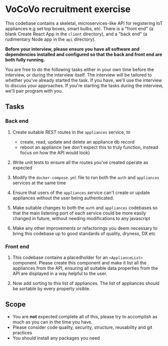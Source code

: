 # VoCoVo recruitment exercise

This codebase contains a skeletal, microservices-like API for registering IoT appliances e.g set top boxes, smart bulbs, etc. There is a "front end" (a blank Create React App in the `client` directory), and a "back end" (a rudimentary Node app in the `api` directory).

**Before your interview, please ensure you have all software and dependencies installed and configured so that the back and front end are both fully running.**

You are free to do the following tasks either in your own time before the interview, or during the interview itself. The interview will be tailored to whether you've already started the task. If you have, we'll use the interview to discuss your approaches. If you're starting the tasks during the interview, we'll pair program with you.

## Tasks

### Back end

1. Create suitable REST routes in the `appliances` service, to

   - create, read, update and delete an appliance db record
   - reboot an appliance (we don't expect this to truly function, instead focus on how the API would look)

1. Write unit tests to ensure all the routes you've created operate as expected
1. Modify the `docker-compose.yml` file to run both the `auth` and `appliances` services at the same time
1. Ensure that users of the `appliances` service can't create or update appliances without the user being authenticated.
1. Make suitable changes to both the `auth` and `appliances` codebases so that the main listening port of each service could be more easily changed in future, without needing modifications to any javascript
1. Make any other improvements or refactorings you deem necessary to bring this codebase up to good standards of quality, dryness, DX etc

### Front end

1. This codebase contains a placedholder for an `<ApplianceList>` component. Please create this component and make it list all the appliances from the API, ensuring all suitable data properties from the API are displayed in a way helpful to the user.

1. Now add sorting to this list of appliances. The list of appliances should be sortable by every property visible.

## Scope

- You are **not** expected complete all of this, please try to accomplish as much as you can in the time you have.
- Please consider code quality, security, structure, reusability and git practices
- You should install any packages you need
